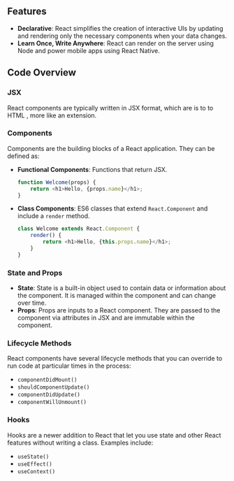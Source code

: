 ## Features
- **Declarative**: React simplifies the creation of interactive UIs by updating and rendering only the necessary components when your data changes.
- **Learn Once, Write Anywhere**: React can render on the server using Node and power mobile apps using React Native.

## Code Overview
### JSX
React components are typically written in JSX format, which are is to to HTML , more like an extension.

### Components
Components are the building blocks of a React application. They can be defined as:
- **Functional Components**: Functions that return JSX.
    ```javascript
    function Welcome(props) {
        return <h1>Hello, {props.name}</h1>;
    }
    ```
- **Class Components**: ES6 classes that extend `React.Component` and include a `render` method.
    ```javascript
    class Welcome extends React.Component {
        render() {
            return <h1>Hello, {this.props.name}</h1>;
        }
    }
    ```

### State and Props
- **State**: State is a built-in object used to contain data or information about the component. It is managed within the component and can change over time.
- **Props**: Props are inputs to a React component. They are passed to the component via attributes in JSX and are immutable within the component.

### Lifecycle Methods
React components have several lifecycle methods that you can override to run code at particular times in the process:
- `componentDidMount()`
- `shouldComponentUpdate()`
- `componentDidUpdate()`
- `componentWillUnmount()`

### Hooks
Hooks are a newer addition to React that let you use state and other React features without writing a class. Examples include:
- `useState()`
- `useEffect()`
- `useContext()`

